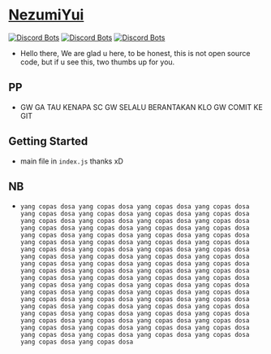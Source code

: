 # [NezumiYui](https://nezumiyui.000webhostapp.com/)
[![Discord Bots](https://top.gg/api/widget/status/686908676606263326.svg)](https://top.gg/bot/686908676606263326)
[![Discord Bots](https://top.gg/api/widget/servers/686908676606263326.svg)](https://top.gg/bot/686908676606263326)
[![Discord Bots](https://top.gg/api/widget/upvotes/686908676606263326.svg)](https://top.gg/bot/686908676606263326)


* Hello there, We are glad u here, to be honest, this is not open source code, but if u see this, two thumbs up for you.
## PP
* GW GA TAU KENAPA SC GW SELALU BERANTAKAN KLO GW COMIT KE GIT
## Getting Started
* main file in `index.js` thanks xD

## NB
* `yang copas dosa yang copas dosa yang copas dosa yang copas dosa yang copas dosa yang copas dosa yang copas dosa yang copas dosa yang copas dosa yang copas dosa yang copas dosa yang copas dosa yang copas dosa yang copas dosa yang copas dosa yang copas dosa yang copas dosa yang copas dosa yang copas dosa yang copas dosa yang copas dosa yang copas dosa yang copas dosa yang copas dosa yang copas dosa yang copas dosa yang copas dosa yang copas dosa yang copas dosa yang copas dosa yang copas dosa yang copas dosa yang copas dosa yang copas dosa yang copas dosa yang copas dosa yang copas dosa yang copas dosa yang copas dosa yang copas dosa yang copas dosa yang copas dosa yang copas dosa yang copas dosa yang copas dosa yang copas dosa yang copas dosa yang copas dosa yang copas dosa yang copas dosa yang copas dosa yang copas dosa yang copas dosa yang copas dosa yang copas dosa yang copas dosa yang copas dosa yang copas dosa yang copas dosa yang copas dosa yang copas dosa yang copas dosa yang copas dosa yang copas dosa yang copas dosa yang copas dosa yang copas dosa yang copas dosa yang copas dosa yang copas dosa yang copas dosa yang copas dosa yang copas dosa yang copas dosa yang copas dosa yang copas dosa yang copas dosa yang copas dosa`
